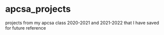 # apcsa_projects
projects from my apcsa class 2020-2021 and 2021-2022 that I have saved for future reference
